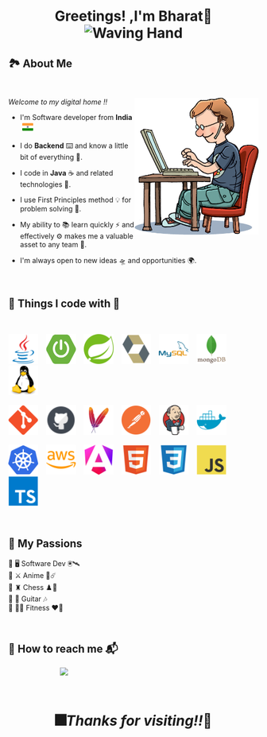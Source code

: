 <h1 align="center">Greetings! ,I'm Bharat👋 <img src="https://raw.githubusercontent.com/Tarikul-Islam-Anik/Animated-Fluent-Emojis/master/Emojis/Hand%20gestures/Waving%20Hand.png" alt="Waving Hand" width="25" height="25" /></h1>





## 🏞 About Me


<br/>
<p><i>Welcome to my digital home !!</i>
 <img align='right' src="https://raw.githubusercontent.com/B-Bharat-7/B-Bharat-7/main/assets/clipart2415480.png" width="250"/>

 
- I'm Software developer from  <b>India</b> &nbsp;<img src="https://raw.githubusercontent.com/B-Bharat-7/B-Bharat-7/main/assets/india-flag-icon.png" width="22"/>

- I do <b>Backend</b> ⌨️ and know a little bit of everything 🌠.

- I code in <b>Java</b> ☕ and related technologies 🤖.

- I use First Principles method 💡 for problem solving 🧩.

- My ability to 📚 learn quickly ⚡️ and effectively ⚙️ makes me a valuable asset to any team 🤝.

- I'm always open to new ideas 🛸 and opportunities 🌍.


<br>

<h2>🏰 Things I code with 🎨</h2>



<br>


 <img  src="https://raw.githubusercontent.com/devicons/devicon/master/icons/java/java-original.svg" alt="java" width="60" height="60" /> &nbsp;&nbsp;
  <img  src="https://raw.githubusercontent.com/B-Bharat-7/B-Bharat-7/main/assets/spring-boot.png" alt="spring-boot" width="60" height="60"/>  &nbsp;&nbsp;
  <img  src="https://raw.githubusercontent.com/devicons/devicon/master/icons/spring/spring-original.svg" alt="spring" width="60" height="60"/>  &nbsp;&nbsp;
 <img  src="https://raw.githubusercontent.com/devicons/devicon/master/icons/hibernate/hibernate-original.svg" alt="hibernate" width="60" height="60"/>  &nbsp;&nbsp;
    <img  src="https://raw.githubusercontent.com/devicons/devicon/master/icons/mysql/mysql-original-wordmark.svg" alt="mysql" width="60" height="60"/>  &nbsp;&nbsp;
     <img  src="https://raw.githubusercontent.com/devicons/devicon/master/icons/mongodb/mongodb-original-wordmark.svg" alt="mongodb" width="60" height="60"/>  &nbsp;&nbsp;
      <img  src="https://raw.githubusercontent.com/devicons/devicon/master/icons/linux/linux-original.svg" alt="linux" width="60" height="60"/>  &nbsp;&nbsp;<br><br>
       <img  src="https://raw.githubusercontent.com/devicons/devicon/master/icons/git/git-original.svg" alt="git" width="60" height="60"/>  &nbsp;&nbsp;
        <img  src="https://raw.githubusercontent.com/B-Bharat-7/B-Bharat-7/main/assets/github.svg" alt="github" width="60" height="60"/>  &nbsp;&nbsp;
          <img  src="https://raw.githubusercontent.com/devicons/devicon/master/icons/maven/maven-original.svg" alt="maven" width="60" height="60"/>  &nbsp;&nbsp;
         <img  src="https://raw.githubusercontent.com/devicons/devicon/master/icons/postman/postman-original.svg" alt="postman" width="60" height="60"/>  &nbsp;&nbsp;
            <img  src="https://raw.githubusercontent.com/devicons/devicon/master/icons/jenkins/jenkins-original.svg" alt="jenkins" width="60" height="60"/>  &nbsp;&nbsp;
             <img  src="https://raw.githubusercontent.com/devicons/devicon/master/icons/docker/docker-plain.svg" alt="docker" width="60" height="60"/> &nbsp;&nbsp; <br> <br> 
              <img  src="https://raw.githubusercontent.com/devicons/devicon/master/icons/kubernetes/kubernetes-original.svg" alt="kubernetes" width="60" height="60"/>  &nbsp;&nbsp;
               <img  src="https://raw.githubusercontent.com/devicons/devicon/master/icons/amazonwebservices/amazonwebservices-plain-wordmark.svg" alt="aws" width="60" height="60"/>  &nbsp;&nbsp;
                <img  src="https://raw.githubusercontent.com/devicons/devicon/master/icons/angular/angular-original.svg" alt="angular" width="60" height="60"/>  &nbsp;&nbsp;
                 <img  src="https://raw.githubusercontent.com/devicons/devicon/master/icons/html5/html5-original.svg" alt="html5" width="60" height="60"/>  &nbsp;&nbsp;
                  <img  src="https://raw.githubusercontent.com/devicons/devicon/master/icons/css3/css3-original.svg" alt="css3" width="60" height="60"/>  &nbsp;&nbsp;
                      <img  src="https://raw.githubusercontent.com/devicons/devicon/master/icons/javascript/javascript-original.svg" alt="javascript" width="60" height="60"/>  &nbsp;&nbsp;
                  <img  src="https://raw.githubusercontent.com/devicons/devicon/master/icons/typescript/typescript-original.svg" alt="typescript" width="60" height="60"/>  &nbsp;&nbsp;
  

 <br>

    

 
## 🧡 My Passions


🔸 🖥️ Software Dev 🖲🛰<br>
🔹 ⚔️ Anime 🥷☄️<br>
🔸 ♜ Chess ♟️👑<br>
🔹 🎸 Guitar 🎶<br>
🔸 🏋️‍♀️ Fitness ❤️‍🔥<br>

  </p>
<br />

 

<h2>📱 How to reach me 📬</h2>


 <div>
 
 
  <p> 

 &emsp; &emsp; &emsp; &emsp; &emsp; &emsp;<a href="mailto:bharat.software.dev@gmail.com" target="_blank"><img height="35" src="https://th.bing.com/th/id/OIP.9sT4UWsRfFiy6vPydv3_-QHaHO?pid=ImgDet&rs=1"></a>
  </p>
</div>
<br>

<h1 align='center'>🎆<i>Thanks for visiting!!</i>🎉</h1>



